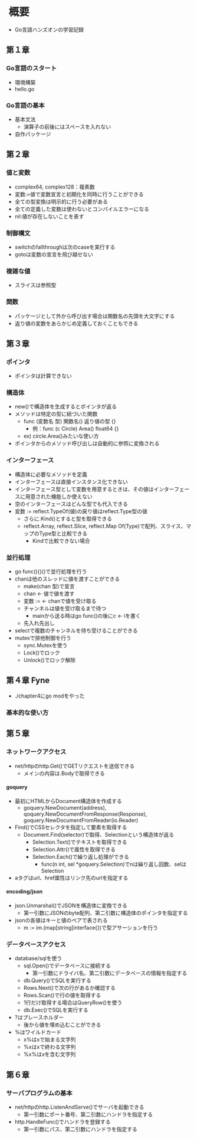#  概要

* Go言語ハンズオンの学習記録

## 第１章

### Go言語のスタート

* 環境構築
* hello.go

### Go言語の基本

* 基本文法
  * 演算子の前後にはスペースを入れない
* 自作パッケージ

## 第２章

### 値と変数

* complex64, complex128：複素数
* 変数:=値で変数宣言と初期化を同時に行うことができる
* 全ての型変換は明示的に行う必要がある
* 全ての定義した変数は使わないとコンパイルエラーになる
* nil:値が存在しないことを表す

### 制御構文

* switchのfallthroughは次のcaseを実行する
* gotoは変数の宣言を飛び越せない

### 複雑な値

* スライスは参照型

### 関数

* パッケージとして外から呼び出す場合は関数名の先頭を大文字にする
* 返り値の変数をあらかじめ定義しておくこともできる

## 第３章

### ポインタ

* ポインタは計算できない

### 構造体

* new()で構造体を生成するとポインタが返る
* メソッドは特定の型に紐づいた関数
  * func (変数名 型) 関数名() 返り値の型 {}
    * 例：func (c Circle) Area() float64 {}
  * ex) circle.Area()みたいな使い方
* ポインタからのメソッド呼び出しは自動的に参照に変換される

### インターフェース

* 構造体に必要なメソッドを定義
* インターフェースは直接インスタンス化できない
* インターフェース型として変数を用意するときは、その値はインターフェースに用意された機能しか使えない
* 空のインターフェースはどんな型でも代入できる
* 変数 := reflect.TypeOf(値)の戻り値はreflect.Type型の値
  * さらに.Kind()とすると型を取得できる
  * reflect.Array, reflect.Slice, reflect.Map Of(Type)で配列、スライス、マップのType型と比較できる
    * Kindで比較できない場合

### 並行処理

* go func(){}()で並行処理を行う
* chanは他のスレッドに値を渡すことができる
  * make(chan 型)で宣言
  * chan <- 値で値を渡す
  * 変数 := <- chanで値を受け取る
  * チャンネルは値を受け取るまで待つ
    * mainから送る時はgo func()の後にc <- iを書く
  * 先入れ先出し
* selectで複数のチャンネルを待ち受けることができる
* mutexで排他制御を行う
  * sync.Mutexを使う
  * Lock()でロック
  * Unlock()でロック解除

## 第４章 Fyne

* ./chapter4にgo modをやった

### 基本的な使い方

## 第５章

### ネットワークアクセス

* net/httpのhttp.Get()でGETリクエストを送信できる
  * メインの内容は.Bodyで取得できる

#### goquery

* 最初にHTMLからDocument構造体を作成する
  * goquery.NewDocument(address), qoquery.NewDocumentFromResponse(Response), 
  goquery.NewDocumentFromReader(io.Reader)
* Find()でCSSセレクタを指定して要素を取得する
  * Document.Find(selector)で取得、Selectionという構造体が返る
    * Selection.Text()でテキストを取得できる
    * Selection.Attr()で属性を取得できる
    * Selection.Each()で繰り返し処理ができる
      * func(n int, sel *goquery.Selection)でnは繰り返し回数、selはSelection
* aタグはurl、href属性はリンク先のurlを指定する

#### encoding/json

* json.Unmarshal()でJSONを構造体に変換できる
  * 第一引数にJSONのbyte配列、第二引数に構造体のポインタを指定する
* jsonの各値はキーと値のペアで表される
  * m := im.(map[string]interface{})で型アサーションを行う

### データベースアクセス

* database/sqlを使う
  * sql.Open()でデータベースに接続する
    * 第一引数にドライバ名、第二引数にデータベースの情報を指定する
  * db.Query()でSQLを実行する
  * Rows.Next()で次の行があるか確認する
  * Rows.Scan()で行の値を取得する
  * 1行だけ取得する場合はQueryRow()を使う
  * db.Exec()でSQLを実行する
* ?はプレースホルダー
  * 後から値を埋め込むことができる
* %はワイルドカード
  * x%はxで始まる文字列
  * %xはxで終わる文字列
  * %x%はxを含む文字列

## 第６章

### サーバプログラムの基本

* net/httpのhttp.ListenAndServe()でサーバを起動できる
  * 第一引数にポート番号、第二引数にハンドラを指定する
* http.HandleFunc()でハンドラを登録する
  * 第一引数にパス、第二引数にハンドラを指定する
